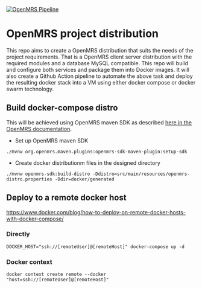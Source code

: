 [![OpenMRS Pipeline](https://github.com/OpenMRSTest/ReferenceApplication/actions/workflows/main.yml/badge.svg)](https://github.com/OpenMRSTest/ReferenceApplication/actions/workflows/main.yml)

# OpenMRS project distribution
This repo aims to create a OpenMRS distribution that suits the needs of the project requirements.
That is a OpenMRS client server distribution with the required modules and a database MySQL compatible.
This repo will build and configure both services and package them into Docker images.
It will also create a Github Action pipeline to automate the above task and deploy the resulting docker stack into a VM using either docker compose or docker swarm technology.

## Build docker-compose distro
This will be achieved using OpenMRS maven SDK as described [here in the OpenMRS documentation](https://wiki.openmrs.org/display/docs/OpenMRS+SDK#OpenMRSSDK-Creatingdockerconfigurationfordistribution).

* Set up OpenMRS maven SDK
```shell
./mvnw org.openmrs.maven.plugins:openmrs-sdk-maven-plugin:setup-sdk
```
* Create docker distributionm files in the designed directory
```shell
./mvnw openmrs-sdk:build-distro -Ddistro=src/main/resources/openmrs-distro.properties -Ddir=docker/generated
```

## Deploy to a remote docker host
https://www.docker.com/blog/how-to-deploy-on-remote-docker-hosts-with-docker-compose/

### Directly
```shell
DOCKER_HOST="ssh://[remoteUser]@[remoteHost]" docker-compose up -d
```

### Docker context
```shell
docker context create remote ‐‐docker "host=ssh://[remoteUser]@[remoteHost]"
```

